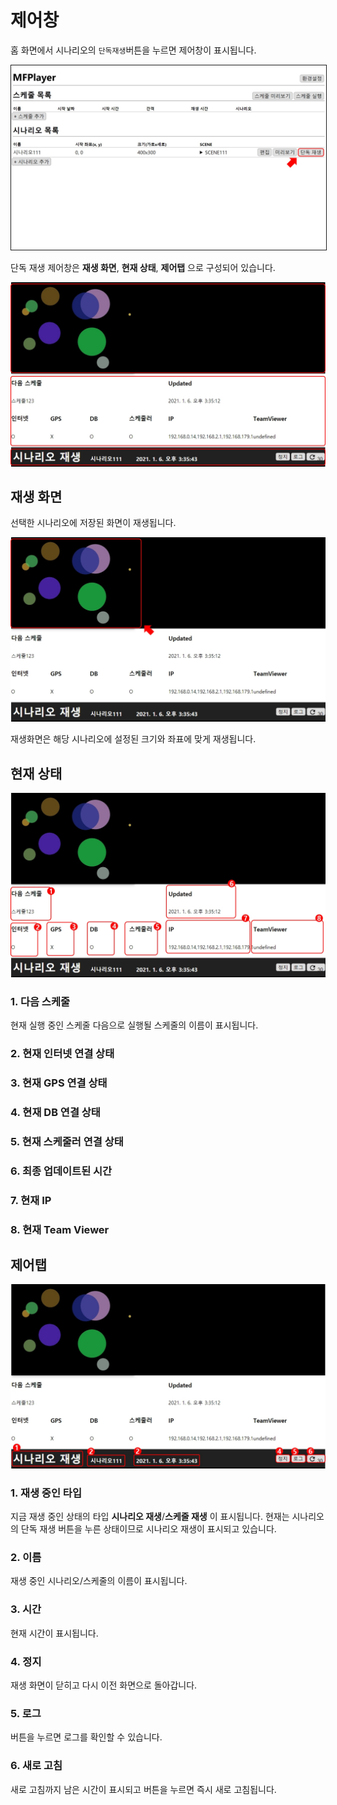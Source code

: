 # 제어창
홈 화면에서 시나리오의 `단독재생`버튼을 누르면 제어창이 표시됩니다.

<img src="./img/window/playScenario.jpg" style="border: 1px solid"/>

단독 재생 제어창은 **재생 화면**, **현재 상태**, **제어탭** 으로 구성되어 있습니다.

<img src="./img/window/window.jpg" />

## 재생 화면
선택한 시나리오에 저장된 화면이 재생됩니다.

<img src="./img/window/playing.jpg" />

재생화면은 해당 시나리오에 설정된 크기와 좌표에 맞게 재생됩니다.

## 현재 상태

<img src="./img/window/currentTap.jpg" />

### 1. 다음 스케줄
현재 실행 중인 스케줄 다음으로 실행될 스케줄의 이름이 표시됩니다.

### 2. 현재 인터넷 연결 상태

### 3. 현재 GPS 연결 상태

### 4. 현재 DB 연결 상태

### 5. 현재 스케줄러 연결 상태

### 6. 최종 업데이트된 시간

### 7. 현재 IP

### 8. 현재 Team Viewer

## 제어탭

<img src="./img/window/controlTap.jpg" />

### 1. 재생 중인 타입
지금 재생 중인 상태의 타입 **시나리오 재생**/**스케줄 재생** 이 표시됩니다.
현재는 시나리오의 단독 재생 버튼을 누른 상태이므로 시나리오 재생이 표시되고 있습니다.

### 2. 이름
재생 중인 시나리오/스케줄의 이름이 표시됩니다.

### 3. 시간
현재 시간이 표시됩니다.

### 4. 정지
재생 화면이 닫히고 다시 이전 화면으로 돌아갑니다.

### 5. 로그
버튼을 누르면 로그를 확인할 수 있습니다.

### 6. 새로 고침
새로 고침까지 남은 시간이 표시되고 버튼을 누르면 즉시 새로 고침됩니다.
